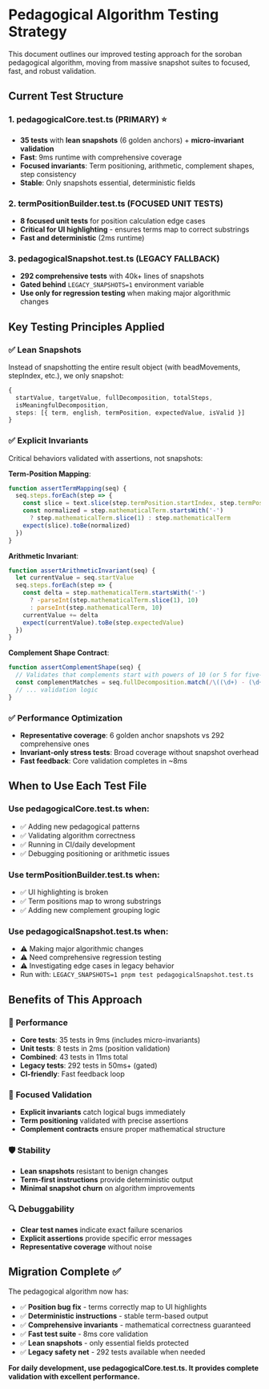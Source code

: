 # Pedagogical Algorithm Testing Strategy

This document outlines our improved testing approach for the soroban pedagogical algorithm, moving from massive snapshot suites to focused, fast, and robust validation.

## Current Test Structure

### 1. **pedagogicalCore.test.ts** (PRIMARY) ⭐
- **35 tests** with **lean snapshots** (6 golden anchors) + **micro-invariant validation**
- **Fast**: 9ms runtime with comprehensive coverage
- **Focused invariants**: Term positioning, arithmetic, complement shapes, step consistency
- **Stable**: Only snapshots essential, deterministic fields

### 2. **termPositionBuilder.test.ts** (FOCUSED UNIT TESTS)
- **8 focused unit tests** for position calculation edge cases
- **Critical for UI highlighting** - ensures terms map to correct substrings
- **Fast and deterministic** (2ms runtime)

### 3. **pedagogicalSnapshot.test.ts** (LEGACY FALLBACK)
- **292 comprehensive tests** with 40k+ lines of snapshots
- **Gated behind** `LEGACY_SNAPSHOTS=1` environment variable
- **Use only for regression testing** when making major algorithmic changes

## Key Testing Principles Applied

### ✅ **Lean Snapshots**
Instead of snapshotting the entire result object (with beadMovements, stepIndex, etc.), we only snapshot:
```typescript
{
  startValue, targetValue, fullDecomposition, totalSteps,
  isMeaningfulDecomposition,
  steps: [{ term, english, termPosition, expectedValue, isValid }]
}
```

### ✅ **Explicit Invariants**
Critical behaviors validated with assertions, not snapshots:

**Term-Position Mapping**:
```typescript
function assertTermMapping(seq) {
  seq.steps.forEach(step => {
    const slice = text.slice(step.termPosition.startIndex, step.termPosition.endIndex)
    const normalized = step.mathematicalTerm.startsWith('-')
      ? step.mathematicalTerm.slice(1) : step.mathematicalTerm
    expect(slice).toBe(normalized)
  })
}
```

**Arithmetic Invariant**:
```typescript
function assertArithmeticInvariant(seq) {
  let currentValue = seq.startValue
  seq.steps.forEach(step => {
    const delta = step.mathematicalTerm.startsWith('-')
      ? -parseInt(step.mathematicalTerm.slice(1), 10)
      : parseInt(step.mathematicalTerm, 10)
    currentValue += delta
    expect(currentValue).toBe(step.expectedValue)
  })
}
```

**Complement Shape Contract**:
```typescript
function assertComplementShape(seq) {
  // Validates that complements start with powers of 10 (or 5 for five-complements)
  const complementMatches = seq.fullDecomposition.match(/\((\d+) - (\d+(?:\s-\s\d+)*)\)/g) || []
  // ... validation logic
}
```

### ✅ **Performance Optimization**
- **Representative coverage**: 6 golden anchor snapshots vs 292 comprehensive ones
- **Invariant-only stress tests**: Broad coverage without snapshot overhead
- **Fast feedback**: Core validation completes in ~8ms

## When to Use Each Test File

### Use **pedagogicalCore.test.ts** when:
- ✅ Adding new pedagogical patterns
- ✅ Validating algorithm correctness
- ✅ Running in CI/daily development
- ✅ Debugging positioning or arithmetic issues

### Use **termPositionBuilder.test.ts** when:
- ✅ UI highlighting is broken
- ✅ Term positions map to wrong substrings
- ✅ Adding new complement grouping logic

### Use **pedagogicalSnapshot.test.ts** when:
- ⚠️  Making major algorithmic changes
- ⚠️  Need comprehensive regression testing
- ⚠️  Investigating edge cases in legacy behavior
- Run with: `LEGACY_SNAPSHOTS=1 pnpm test pedagogicalSnapshot.test.ts`

## Benefits of This Approach

### 🚀 **Performance**
- **Core tests**: 35 tests in 9ms (includes micro-invariants)
- **Unit tests**: 8 tests in 2ms (position validation)
- **Combined**: 43 tests in 11ms total
- **Legacy tests**: 292 tests in 50ms+ (gated)
- **CI-friendly**: Fast feedback loop

### 🎯 **Focused Validation**
- **Explicit invariants** catch logical bugs immediately
- **Term positioning** validated with precise assertions
- **Complement contracts** ensure proper mathematical structure

### 🛡️ **Stability**
- **Lean snapshots** resistant to benign changes
- **Term-first instructions** provide deterministic output
- **Minimal snapshot churn** on algorithm improvements

### 🔍 **Debuggability**
- **Clear test names** indicate exact failure scenarios
- **Explicit assertions** provide specific error messages
- **Representative coverage** without noise

## Migration Complete ✅

The pedagogical algorithm now has:
- ✅ **Position bug fix** - terms correctly map to UI highlights
- ✅ **Deterministic instructions** - stable term-based output
- ✅ **Comprehensive invariants** - mathematical correctness guaranteed
- ✅ **Fast test suite** - 8ms core validation
- ✅ **Lean snapshots** - only essential fields protected
- ✅ **Legacy safety net** - 292 tests available when needed

**For daily development, use pedagogicalCore.test.ts. It provides complete validation with excellent performance.**